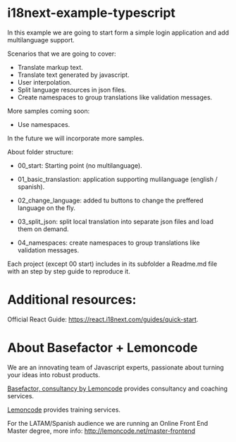 # i18next-example-typescript

In this example we are going to start form a simple login application and add multilanguage support.

Scenarios that we are going to cover:

- Translate markup text.
- Translate text generated by javascript.
- User interpolation.
- Split language resources in json files.
- Create namespaces to group translations like validation messages.

More samples coming soon:

- Use namespaces.

In the future we will incorporate more samples.

About folder structure:

- 00_start: Starting point (no multilanguage).

- 01_basic_translastion: application supporting mulilanguage (english / spanish).

- 02_change_language: added tu buttons to change the preffered language on the fly.

- 03_split_json: split local translation into separate json files and load
  them on demand.

- 04_namespaces: create namespaces to group translations like validation messages.

Each project (except 00 start) includes in its subfolder a Readme.md file with an step
by step guide to reproduce it.

# Additional resources:

Official React Guide: https://react.i18next.com/guides/quick-start.

# About Basefactor + Lemoncode

We are an innovating team of Javascript experts, passionate about turning your ideas into robust products.

[Basefactor, consultancy by Lemoncode](http://www.basefactor.com) provides consultancy and coaching services.

[Lemoncode](http://lemoncode.net/services/en/#en-home) provides training services.

For the LATAM/Spanish audience we are running an Online Front End Master degree, more info: http://lemoncode.net/master-frontend

